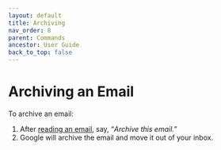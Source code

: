 ```yaml
---
layout: default
title: Archiving
nav_order: 8
parent: Commands
ancestor: User Guide
back_to_top: false
---
```


# Archiving an Email

To archive an email:

1. After [reading an email](), say, “*Archive this email.*”
2. Google will archive the email and move it out of your inbox.
